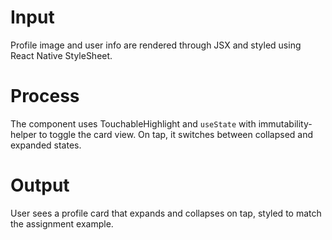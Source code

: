# Input
Profile image and user info are rendered through JSX and styled using React Native StyleSheet.

# Process
The component uses TouchableHighlight and `useState` with immutability-helper to toggle the card view. On tap, it switches between collapsed and expanded states.

# Output
User sees a profile card that expands and collapses on tap, styled to match the assignment example.
